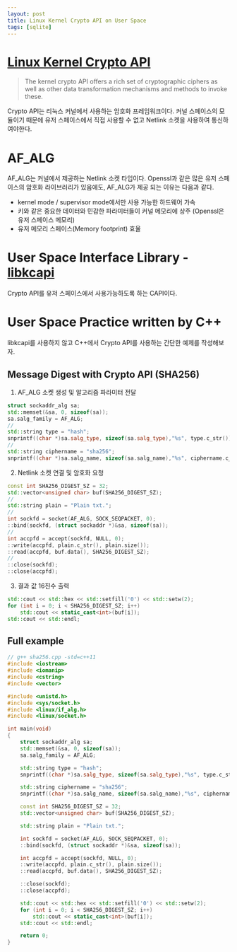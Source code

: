 ```yaml
---
layout: post
title: Linux Kernel Crypto API on User Space
tags: [sqlite]
---
```


# [Linux Kernel Crypto API](https://www.kernel.org/doc/html/v4.17/crypto/index.html)
> The kernel crypto API offers a rich set of cryptographic ciphers as well as other data transformation mechanisms and methods to invoke these. 

Crypto API는 리눅스 커널에서 사용하는 암호화 프레임워크이다. 커널 스페이스의 모듈이기 때문에 유저 스페이스에서 직접 사용할 수 없고 Netlink 소켓을 사용하여 통신하여야한다.

# AF_ALG
AF_ALG는 커널에서 제공하는 Netlink 소켓 타입이다. Openssl과 같은 많은 유저 스페이스의 암호화 라이브러리가 있음에도, AF_ALG가 제공 되는 이유는 다음과 같다.
- kernel mode / supervisor mode에서만 사용 가능한 하드웨어 가속
- 키와 같은 중요한 데이터와 민감한 파라미터들이 커널 메모리에 상주 (Openssl은 유저 스페이스 메모리)
- 유저 메모리 스페이스(Memory footprint) 효율
 
# User Space Interface Library - [libkcapi](https://github.com/smuellerDD/libkcapi)
 Crypto API를 유저 스페이스에서 사용가능하도록 하는 CAPI이다.

# User Space Practice written by C++
libkcapi를 사용하지 않고 C++에서 Crypto API를 사용하는 간단한 예제를 작성해보자.
## Message Digest with Crypto API (SHA256)
1. AF_ALG 소켓 생성 및 알고리즘 파라미터 전달
```cpp
struct sockaddr_alg sa; 
std::memset(&sa, 0, sizeof(sa));
sa.salg_family = AF_ALG;
//
std::string type = "hash";
snprintf((char *)sa.salg_type, sizeof(sa.salg_type),"%s", type.c_str());
//
std::string ciphername = "sha256";
snprintf((char *)sa.salg_name, sizeof(sa.salg_name),"%s", ciphername.c_str());
```
2. Netlink 소켓 연결 및 암호화 요청
```cpp
const int SHA256_DIGEST_SZ = 32;
std::vector<unsigned char> buf(SHA256_DIGEST_SZ);
//
std::string plain = "Plain txt.";
//
int sockfd = socket(AF_ALG, SOCK_SEQPACKET, 0);
::bind(sockfd, (struct sockaddr *)&sa, sizeof(sa));
//
int accpfd = accept(sockfd, NULL, 0);
::write(accpfd, plain.c_str(), plain.size());
::read(accpfd, buf.data(), SHA256_DIGEST_SZ);
//
::close(sockfd);
::close(accpfd);
```

3. 결과 값 16진수 출력
```cpp
std::cout << std::hex << std::setfill('0') << std::setw(2);
for (int i = 0; i < SHA256_DIGEST_SZ; i++)
	std::cout << static_cast<int>(buf[i]);
std::cout << std::endl;
```

## Full example
```cpp
// g++ sha256.cpp -std=c++11
#include <iostream>
#include <iomanip>
#include <cstring>
#include <vector>

#include <unistd.h>
#include <sys/socket.h>
#include <linux/if_alg.h>
#include <linux/socket.h>

int main(void)
{
	struct sockaddr_alg sa; 
	std::memset(&sa, 0, sizeof(sa));
	sa.salg_family = AF_ALG;

	std::string type = "hash";
	snprintf((char *)sa.salg_type, sizeof(sa.salg_type),"%s", type.c_str());

	std::string ciphername = "sha256";
	snprintf((char *)sa.salg_name, sizeof(sa.salg_name),"%s", ciphername.c_str());

	const int SHA256_DIGEST_SZ = 32;
	std::vector<unsigned char> buf(SHA256_DIGEST_SZ);

	std::string plain = "Plain txt.";

	int sockfd = socket(AF_ALG, SOCK_SEQPACKET, 0);
	::bind(sockfd, (struct sockaddr *)&sa, sizeof(sa));

	int accpfd = accept(sockfd, NULL, 0);
	::write(accpfd, plain.c_str(), plain.size());
	::read(accpfd, buf.data(), SHA256_DIGEST_SZ);

	::close(sockfd);
	::close(accpfd);

	std::cout << std::hex << std::setfill('0') << std::setw(2);
	for (int i = 0; i < SHA256_DIGEST_SZ; i++)
		std::cout << static_cast<int>(buf[i]);
	std::cout << std::endl;

	return 0;
}
```
